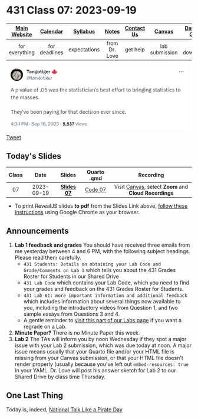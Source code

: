 # 431 Class 07: 2023-09-19

[Main Website](https://thomaselove.github.io/431-2023/) | [Calendar](https://thomaselove.github.io/431-2023/calendar.html) | [Syllabus](https://thomaselove.github.io/431-syllabus-2023/) | [Notes](https://thomaselove.github.io/431-notes/) | [Contact Us](https://thomaselove.github.io/431-2023/contact.html) | [Canvas](https://canvas.case.edu) | [Data and Code](https://github.com/THOMASELOVE/431-data)
:-----------: | :--------------: | :----------: | :---------: | :-------------: | :-----------: | :------------:
for everything | for deadlines | expectations | from Dr. Love | get help | lab submission | for downloads

![](https://github.com/THOMASELOVE/431-classes-2023/blob/main/class07/tango_2023.png) [Tweet](https://twitter.com/tangotiger/status/1703145231674180055)

## Today's Slides

Class | Date | Slides | Quarto .qmd | Recording
:---: | :--------: | :------: | :------: | :-------------:
07 | 2023-09-19 | **[Slides 07](https://thomaselove.github.io/431-slides-2023/class07.html)** | [Code 07](https://thomaselove.github.io/431-slides-2023/class07.qmd) | Visit [Canvas](https://canvas.case.edu/), select **Zoom** and **Cloud Recordings**

- To print RevealJS slides **to pdf** from the Slides Link above, [follow these instructions](https://quarto.org/docs/presentations/revealjs/presenting.html#print-to-pdf) using Google Chrome as your browser.

## Announcements

1. **Lab 1 feedback and grades** You should have received three emails from me yesterday between 4 and 6 PM, with the following subject headings. Please read them carefully.
    - `431 Students: Details on obtaining your Lab Code and Grade/Comments on Lab 1` which tells you about the 431 Grades Roster for Students in our Shared Drive
    - `431 Lab Code` which contains your Lab Code, which you need to find your grades and feedback on the 431 Grades Roster for Students.
    - `431 Lab 01: more important information and additional feedback` which includes information about several things now available to you, including the introductory videos from Question 1, and two sample essays from Questions 3 and 4.
    - A gentle reminder to [visit this part of our Labs page](https://github.com/THOMASELOVE/431-labs-2023#lab-regrade-requests-will-be-reviewed-in-december) if you want a regrade on a Lab.
2. **Minute Paper?** There is no Minute Paper this week.
3. **Lab 2** The TAs will inform you by noon Wednesday if they spot a major issue with your Lab 2 submission, which was due today at noon. A major issue means usually that your Quarto file and/or your HTML file is missing from your Canvas submission, or that your HTML file doesn't render properly (usually because you've left out `embed-resources: true` in your YAML. Dr. Love will post his answer sketch for Lab 2 to our Shared Drive by class time Thursday.

## One Last Thing

Today is, indeed, [National Talk Like a Pirate Day](https://en.wikipedia.org/wiki/International_Talk_Like_a_Pirate_Day)
